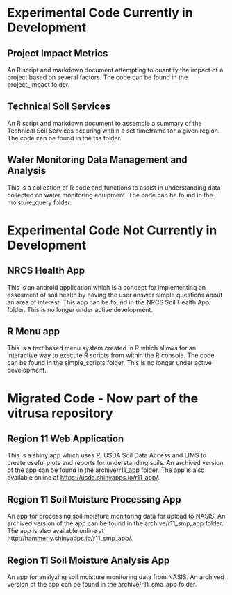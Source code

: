 Experimental Code Currently in Development
=======================

Project Impact Metrics
-----------------------

An R script and markdown document attempting to quantify the impact of a project based on several factors.  The code can be found in the project_impact folder.

Technical Soil Services
-----------------------

An R script and markdown document to assemble a summary of the Technical Soil Services occuring within a set timeframe for a given region.  The code can be found in the tss folder.

Water Monitoring Data Management and Analysis
----------------------------------------------

This is a collection of R code and functions to assist in understanding data collected on water monitoring equipment.  The code can be found in the moisture_query folder.

Experimental Code Not Currently in Development
=======================

NRCS Health App
----------------------

This is an android application which is a concept for implementing an assesment of soil health by having the user answer simple questions about an area of interest.  This app can be found in the NRCS Soil Health App folder.  This is no longer under active development.

R Menu app
-----------

This is a text based menu system created in R which allows for an interactive way to execute R scripts from within the R console.  The code can be found in the simple_scripts folder.  This is no longer under active development.

Migrated Code - Now part of the vitrusa repository
=======================

Region 11 Web Application
-----------------------

This is a shiny app which uses R, USDA Soil Data Access and LIMS to create useful plots and reports for understanding soils.  An archived version of the app can be found in the archive/r11_app folder.  The app is also available online at https://usda.shinyapps.io/r11_app/.

Region 11 Soil Moisture Processing App
----------------------

An app for processing soil moisture monitoring data for upload to NASIS.  An archived version of the app can be found in the archive/r11_smp_app folder.  The app is also available online at http://hammerly.shinyapps.io/r11_smp_app/.

Region 11 Soil Moisture Analysis App
----------------------

An app for analyzing soil moisture monitoring data from NASIS.  An archived version of the app can be found in the archive/r11_sma_app folder.
